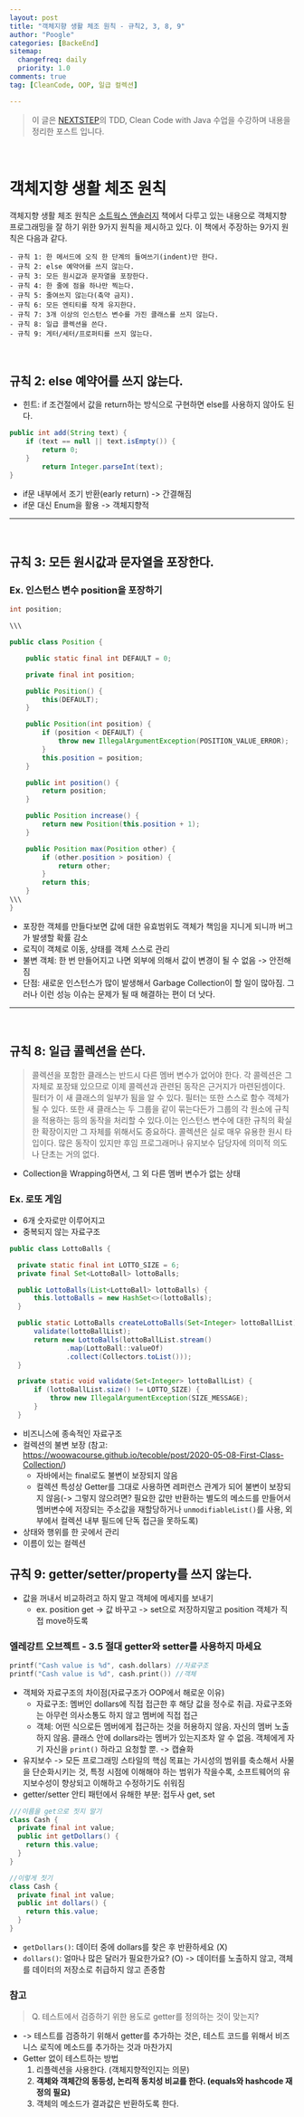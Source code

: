 ```yaml
---
layout: post
title: "객체지향 생활 체조 원칙 - 규칙2, 3, 8, 9"
author: "Poogle"
categories: [BackeEnd]
sitemap:
  changefreq: daily
  priority: 1.0
comments: true
tag: [CleanCode, OOP, 일급 컬렉션]

---
```


> 이 글은 [NEXTSTEP](https://edu.nextstep.camp/)의 TDD, Clean Code with Java 수업을 수강하며 내용을 정리한 포스트 입니다.

<br>

# 객체지향 생활 체조 원칙

객체지향 생활 체조 원칙은 [소트웍스 앤솔러지](http://wikibook.co.kr/thoughtworks-anthology/) 책에서 다루고 있는 내용으로 객체지향 프로그래밍을 잘 하기 위한 9가지 원칙을 제시하고 있다. 이 책에서 주장하는 9가지 원칙은 다음과 같다.

```
- 규칙 1: 한 메서드에 오직 한 단계의 들여쓰기(indent)만 한다.
- 규칙 2: else 예약어를 쓰지 않는다.
- 규칙 3: 모든 원시값과 문자열을 포장한다.
- 규칙 4: 한 줄에 점을 하나만 찍는다.
- 규칙 5: 줄여쓰지 않는다(축약 금지).
- 규칙 6: 모든 엔티티를 작게 유지한다.
- 규칙 7: 3개 이상의 인스턴스 변수를 가진 클래스를 쓰지 않는다.
- 규칙 8: 일급 콜렉션을 쓴다.
- 규칙 9: 게터/세터/프로퍼티를 쓰지 않는다.
```

<br>

## 규칙 2: else 예약어를 쓰지 않는다.
- 힌트: if 조건절에서 값을 return하는 방식으로 구현하면 else를 사용하지 않아도 된다.

```java
public int add(String text) {
    if (text == null || text.isEmpty()) {
        return 0;
    }
		return Integer.parseInt(text);
}
```
* if문 내부에서 조기 반환(early return) -> 간결해짐
* if문 대신 Enum을 활용 -> 객체지향적

---
<br>

## 규칙 3: 모든 원시값과 문자열을 포장한다.
### Ex. 인스턴스 변수 position을 포장하기
```java
int position;

\\\

public class Position {

    public static final int DEFAULT = 0;

    private final int position;

    public Position() {
        this(DEFAULT);
    }

    public Position(int position) {
        if (position < DEFAULT) {
            throw new IllegalArgumentException(POSITION_VALUE_ERROR);
        }
        this.position = position;
    }

    public int position() {
        return position;
    }

    public Position increase() {
        return new Position(this.position + 1);
    }

    public Position max(Position other) {
        if (other.position > position) {
            return other;
        }
        return this;
    }
\\\
}
```
* 포장한 객체를 만들다보면 값에 대한 유효범위도 객체가 책임을 지니게 되니까 버그가 발생할 확률 감소
* 로직이 객체로 이동, 상태를 객체 스스로 관리
* 불변 객체: 한 번 만들어지고 나면 외부에 의해서 값이 변경이 될 수 없음 -> 안전해짐
* 단점: 새로운 인스턴스가 많이 발생해서 Garbage Collection이 할 일이 많아짐. 그러나 이런 성능 이슈는 문제가 될 때 해결하는 편이 더 낫다.

---
<br>

## 규칙 8: 일급 콜렉션을 쓴다.
> 콜렉션을 포함한 클래스는 반드시 다른 멤버 변수가 없어야 한다. 각 콜렉션은 그 자체로 포장돼 있으므로 이제 콜렉션과 관련된 동작은 근거지가 마련된셈이다. 필터가 이 새 클래스의 일부가 됨을 알 수 있다. 필터는 또한 스스로 함수 객체가 될 수 있다. 또한 새 클래스는 두 그룹을 같이 묶는다든가 그룹의 각 원소에 규칙을 적용하는 등의 동작을 처리할 수 있다.이는 인스턴스 변수에 대한 규칙의 확실한 확장이지만 그 자체를 위해서도 중요하다. 콜렉션은 실로 매우 유용한 원시 타입이다.
많은 동작이 있지만 후임 프로그래머나 유지보수 담당자에 의미적 의도나 단초는 거의 없다. 

* Collection을 Wrapping하면서, 그 외 다른 멤버 변수가 없는 상태

### Ex. 로또 게임
* 6개 숫자로만 이루어지고
* 중복되지 않는 자료구조
```java
public class LottoBalls {

  private static final int LOTTO_SIZE = 6;
  private final Set<LottoBall> lottoBalls;

  public LottoBalls(List<LottoBall> lottoBalls) {
      this.lottoBalls = new HashSet<>(lottoBalls);
  }

  public static LottoBalls createLottoBalls(Set<Integer> lottoBallList) {
      validate(lottoBallList);
      return new LottoBalls(lottoBallList.stream()
              .map(LottoBall::valueOf)
              .collect(Collectors.toList()));
  }

  private static void validate(Set<Integer> lottoBallList) {
      if (lottoBallList.size() != LOTTO_SIZE) {
          throw new IllegalArgumentException(SIZE_MESSAGE);
      }
  }
```
  * 비즈니스에 종속적인 자료구조
  * 컬렉션의 불변 보장 (참고: https://woowacourse.github.io/tecoble/post/2020-05-08-First-Class-Collection/)
    * 자바에서는 final로도 불변이 보장되지 않음
    * 컬렉션 특성상 Getter를 그대로 사용하면 레퍼런스 관계가 되어 불변이 보장되지 않음(-> 그렇지 않으려면? 필요한 값만 반환하는 별도의 메소드를 만들어서 멤버변수에 저장되는 주소값을 재할당하거나 `unmodifiableList()`를 사용, 외부에서 컬렉션 내부 필드에 단독 접근을 못하도록)
  * 상태와 행위를 한 곳에서 관리
  * 이름이 있는 컬렉션


## 규칙 9: getter/setter/property를 쓰지 않는다.
* 값을 꺼내서 비교하려고 하지 말고 객체에 메세지를 보내기
  * ex. position get -> 값 바꾸고 -> set으로 저장하지말고
position 객체가 직접 move하도록

### 엘레강트 오브젝트 - 3.5 절대 getter와 setter를 사용하지 마세요
```c++
printf("Cash value is %d", cash.dollars) //자료구조
printf("Cash value is %d", cash.print()) //객체
```
* 객체와 자료구조의 차이점(자료구조가 OOP에서 해로운 이유)
  * 자료구조: 멤버인 dollars에 직접 접근한 후 해당 값을 정수로 취급. 자료구조와는 아무런 의사소통도 하지 않고 멤버에 직접 접근
  * 객체: 어떤 식으로든 멤버에게 접근하는 것을 허용하지 않음. 자신의 멤버 노출하지 않음. 클래스 안에 dollars라는 멤버가 있는지조차 알 수 없음. 객체에게 자기 자신을 `print()` 하라고 요청할 뿐. -> 캡슐화
* 유지보수 -> 모든 프로그래밍 스타일의 핵심 목표는 가시성의 범위를 축소해서 사물을 단순화시키는 것, 특정 시점에 이해해야 하는 범위가 작을수록, 소프트웨어의 유지보수성이 향상되고 이해하고 수정하기도 쉬워짐
* getter/setter 안티 패턴에서 유해한 부분: 접두사 get, set
```java
///이름을 get으로 짓지 말기
class Cash {
  private final int value;
  public int getDollars() {
    return this.value;
  }
}

//이렇게 짓기
class Cash {
  private final int value;
  public int dollars() {
    return this.value;
  }
}
```
* `getDollars()`: 데이터 중에 dollars를 찾은 후 반환하세요 (X)
* `dollars()`: 얼마나 많은 달러가 필요한가요? (O) -> 데이터를 노출하지 않고, 객체를 데이터의 저장소로 취급하지 않고 존중함
### 참고
> Q. 테스트에서 검증하기 위한 용도로 getter를 정의하는 것이 맞는지?
* -> 테스트를 검증하기 위해서 getter를 추가하는 것은, 테스트 코드를 위해서 비즈니스 로직에 메소드를 추가하는 것과 마찬가지
* Getter 없이 테스트하는 방법
  1. 리플렉션을 사용한다. (객체지향적인지는 의문)
  2. **객체와 객체간의 동등성, 논리적 동치성 비교를 한다. (equals와 hashcode 재정의 필요)**
  3. 객체의 메소드가 결과값은 반환하도록 한다.
